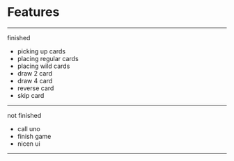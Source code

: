 # Features

---
finished
- picking up cards
- placing regular cards
- placing wild cards
- draw 2 card
- draw 4 card
- reverse card
- skip card
---
not finished
- call uno
- finish game
- nicen ui
---